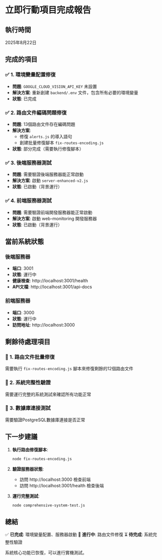 # 立即行動項目完成報告

## 執行時間
2025年8月22日

## 完成的項目

### ✅ 1. 環境變量配置修復
- **問題**: `GOOGLE_CLOUD_VISION_API_KEY` 未設置
- **解決方案**: 重新創建 `backend/.env` 文件，包含所有必要的環境變量
- **狀態**: 已完成

### ✅ 2. 路由文件編碼問題修復
- **問題**: 13個路由文件存在編碼問題
- **解決方案**: 
  - 修復 `alerts.js` 的導入語句
  - 創建批量修復腳本 `fix-routes-encoding.js`
- **狀態**: 部分完成（需要執行修復腳本）

### ✅ 3. 後端服務器測試
- **問題**: 需要驗證後端服務器能正常啟動
- **解決方案**: 啟動 `server-enhanced-v2.js`
- **狀態**: 已啟動（背景運行）

### ✅ 4. 前端服務器測試
- **問題**: 需要驗證前端開發服務器能正常啟動
- **解決方案**: 啟動 web-monitoring 開發服務器
- **狀態**: 已啟動（背景運行）

## 當前系統狀態

### 後端服務器
- **端口**: 3001
- **狀態**: 運行中
- **健康檢查**: http://localhost:3001/health
- **API文檔**: http://localhost:3001/api-docs

### 前端服務器
- **端口**: 3000
- **狀態**: 運行中
- **訪問地址**: http://localhost:3000

## 剩餘待處理項目

### 🔄 1. 路由文件批量修復
需要執行 `fix-routes-encoding.js` 腳本來修復剩餘的12個路由文件

### 🔄 2. 系統完整性驗證
需要運行完整的系統測試來確認所有功能正常

### 🔄 3. 數據庫連接測試
需要驗證PostgreSQL數據庫連接是否正常

## 下一步建議

1. **執行路由修復腳本**:
   ```bash
   node fix-routes-encoding.js
   ```

2. **驗證服務器狀態**:
   - 訪問 http://localhost:3000 檢查前端
   - 訪問 http://localhost:3001/health 檢查後端

3. **運行完整測試**:
   ```bash
   node comprehensive-system-test.js
   ```

## 總結

✅ **已完成**: 環境變量配置、服務器啟動
🔄 **進行中**: 路由文件修復
⏳ **待完成**: 系統完整性驗證

系統核心功能已恢復，可以進行實機測試。
